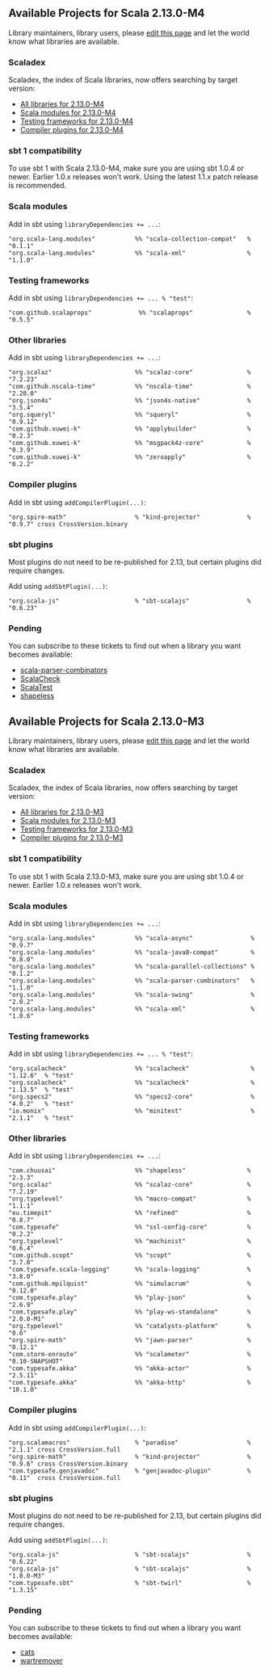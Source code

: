 ## Available Projects for Scala 2.13.0-M4

Library maintainers, library users, please [edit this page](https://github.com/scala/make-release-notes/edit/2.13.x/projects-2.13.md) and let the world know what libraries are available.

### Scaladex

Scaladex, the index of Scala libraries, now offers searching by target version:

* [All libraries for 2.13.0-M4](https://index.scala-lang.org/search?q=fullScalaVersion%3A2.13.0-M4)
* [Scala modules for 2.13.0-M4](https://index.scala-lang.org/search?q=fullScalaVersion%3A2.13.0-M4+AND+organization%3Ascala)
* [Testing frameworks for 2.13.0-M4](https://index.scala-lang.org/search?q=fullScalaVersion%3A2.13.0-M4+AND+topics%3Atesting)
* [Compiler plugins for 2.13.0-M4](https://index.scala-lang.org/search?q=fullScalaVersion%3A2.13.0-M4+AND+topics%3Acompiler-plugin)

### sbt 1 compatibility

To use sbt 1 with Scala 2.13.0-M4, make sure you are using sbt 1.0.4 or newer.
Earlier 1.0.x releases won't work.  Using the latest 1.1.x patch release is
recommended.

### Scala modules

Add in sbt using `libraryDependencies += ...`:

    "org.scala-lang.modules"           %% "scala-collection-compat"   % "0.1.1"
    "org.scala-lang.modules"           %% "scala-xml"                 % "1.1.0"

### Testing frameworks

Add in sbt using `libraryDependencies += ... % "test"`:

    "com.github.scalaprops"             %% "scalaprops"               % "0.5.5"

### Other libraries

Add in sbt using `libraryDependencies += ...`:

    "org.scalaz"                       %% "scalaz-core"               % "7.2.23"
    "com.github.nscala-time"           %% "nscala-time"               % "2.20.0"
    "org.json4s"                       %% "json4s-native"             % "3.5.4"
    "org.squeryl"                      %% "squeryl"                   % "0.9.12"
    "com.github.xuwei-k"               %% "applybuilder"              % "0.2.3"
    "com.github.xuwei-k"               %% "msgpack4z-core"            % "0.3.9"
    "com.github.xuwei-k"               %% "zeroapply"                 % "0.2.2"

### Compiler plugins

Add in sbt using `addCompilerPlugin(...)`:

    "org.spire-math"                   % "kind-projector"             % "0.9.7" cross CrossVersion.binary

### sbt plugins

Most plugins do not need to be re-published for 2.13, but certain plugins did require changes.

Add using `addSbtPlugin(...)`:

    "org.scala-js"                     % "sbt-scalajs"                % "0.6.23"

### Pending

You can subscribe to these tickets to find out when a library you want becomes available:

* [scala-parser-combinators](https://github.com/scala/scala-parser-combinators/issues/151)
* [ScalaCheck](https://github.com/rickynils/scalacheck/issues/410)
* [ScalaTest](https://github.com/scalatest/scalatest/issues/1367)
* [shapeless](https://github.com/milessabin/shapeless/issues/832)

## Available Projects for Scala 2.13.0-M3

Library maintainers, library users, please [edit this page](https://github.com/scala/make-release-notes/edit/2.13.x/projects-2.13.md) and let the world know what libraries are available.

### Scaladex

Scaladex, the index of Scala libraries, now offers searching by target version:

* [All libraries for 2.13.0-M3](https://index.scala-lang.org/search?q=fullScalaVersion%3A2.13.0-M3)
* [Scala modules for 2.13.0-M3](https://index.scala-lang.org/search?q=fullScalaVersion%3A2.13.0-M3+AND+organization%3Ascala)
* [Testing frameworks for 2.13.0-M3](https://index.scala-lang.org/search?q=fullScalaVersion%3A2.13.0-M3+AND+topics%3Atesting)
* [Compiler plugins for 2.13.0-M3](https://index.scala-lang.org/search?q=fullScalaVersion%3A2.13.0-M3+AND+topics%3Acompiler-plugin)

### sbt 1 compatibility

To use sbt 1 with Scala 2.13.0-M3, make sure you are using sbt 1.0.4 or newer.
Earlier 1.0.x releases won't work.

### Scala modules

Add in sbt using `libraryDependencies += ...`:

    "org.scala-lang.modules"           %% "scala-async"                % "0.9.7"
    "org.scala-lang.modules"           %% "scala-java8-compat"         % "0.8.0"
    "org.scala-lang.modules"           %% "scala-parallel-collections" % "0.1.2"
    "org.scala-lang.modules"           %% "scala-parser-combinators"   % "1.1.0"
    "org.scala-lang.modules"           %% "scala-swing"                % "2.0.2"
    "org.scala-lang.modules"           %% "scala-xml"                  % "1.0.6"

### Testing frameworks

Add in sbt using `libraryDependencies += ... % "test"`:

    "org.scalacheck"                   %% "scalacheck"                 % "1.12.6"  % "test"
    "org.scalacheck"                   %% "scalacheck"                 % "1.13.5"  % "test"
    "org.specs2"                       %% "specs2-core"                % "4.0.2"   % "test"
    "io.monix"                         %% "minitest"                   % "2.1.1"   % "test"

### Other libraries

Add in sbt using `libraryDependencies += ...`:

    "com.chuusai"                      %% "shapeless"                 % "2.3.3"
    "org.scalaz"                       %% "scalaz-core"               % "7.2.19"
    "org.typelevel"                    %% "macro-compat"              % "1.1.1"
    "eu.timepit"                       %% "refined"                   % "0.8.7"
    "com.typesafe"                     %% "ssl-config-core"           % "0.2.2"
    "org.typelevel"                    %% "machinist"                 % "0.6.4"
    "com.github.scopt"                 %% "scopt"                     % "3.7.0"
    "com.typesafe.scala-logging"       %% "scala-logging"             % "3.8.0"
    "com.github.mpilquist"             %% "simulacrum"                % "0.12.0"
    "com.typesafe.play"                %% "play-json"                 % "2.6.9"
    "com.typesafe.play"                %% "play-ws-standalone"        % "2.0.0-M1"
    "org.typelevel"                    %% "catalysts-platform"        % "0.6"
    "org.spire-math"                   %% "jawn-parser"               % "0.12.1"
    "com.storm-enroute"                %% "scalameter"                % "0.10-SNAPSHOT"
    "com.typesafe.akka"                %% "akka-actor"                % "2.5.11"
    "com.typesafe.akka"                %% "akka-http"                 % "10.1.0"

### Compiler plugins

Add in sbt using `addCompilerPlugin(...)`:

    "org.scalamacros"                  % "paradise"                   % "2.1.1" cross CrossVersion.full
    "org.spire-math"                   % "kind-projector"             % "0.9.6" cross CrossVersion.binary
    "com.typesafe.genjavadoc"          % "genjavadoc-plugin"          % "0.11"  cross CrossVersion.full

### sbt plugins

Most plugins do not need to be re-published for 2.13, but certain plugins did require changes.

Add using `addSbtPlugin(...)`:

    "org.scala-js"                     % "sbt-scalajs"                % "0.6.22"
    "org.scala-js"                     % "sbt-scalajs"                % "1.0.0-M3"
    "com.typesafe.sbt"                 % "sbt-twirl"                  % "1.3.15"

### Pending

You can subscribe to these tickets to find out when a library you want becomes available:

* [cats](https://github.com/typelevel/cats/issues/1648)
* [wartremover](https://github.com/wartremover/wartremover/issues/363)
